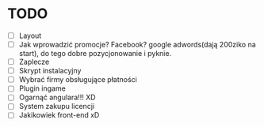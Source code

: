 # TODO
- [ ]  Layout
- [ ]  Jak wprowadzić promocje?
        Facebook? google adwords(dają 200ziko na start), do tego dobre pozycjonowanie i pyknie.
- [ ]  Zaplecze 
- [ ]  Skrypt instalacyjny 
- [ ]  Wybrać firmy obsługujące płatności 
- [ ]  Plugin ingame 
- [ ]  Ogarnąć angulara!!! XD 
- [ ]  System zakupu licencji 
- [ ]  Jakikowiek front-end xD 
